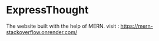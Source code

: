 # ExpressThought
The website built with the help of MERN.
visit : https://mern-stackoverflow.onrender.com/
